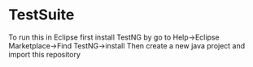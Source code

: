 # TestSuite
To run this in Eclipse first install TestNG by go to Help->Eclipse Marketplace->Find TestNG->install
Then create a new java project and import this repository
